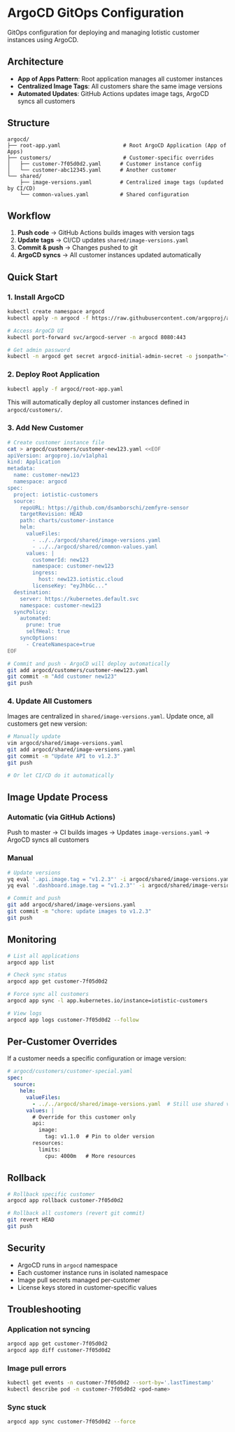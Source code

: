 # ArgoCD GitOps Configuration

GitOps configuration for deploying and managing Iotistic customer instances using ArgoCD.

## Architecture

- **App of Apps Pattern**: Root application manages all customer instances
- **Centralized Image Tags**: All customers share the same image versions
- **Automated Updates**: GitHub Actions updates image tags, ArgoCD syncs all customers

## Structure

```
argocd/
├── root-app.yaml                    # Root ArgoCD Application (App of Apps)
├── customers/                       # Customer-specific overrides
│   ├── customer-7f05d0d2.yaml      # Customer instance config
│   └── customer-abc12345.yaml      # Another customer
└── shared/
    ├── image-versions.yaml         # Centralized image tags (updated by CI/CD)
    └── common-values.yaml          # Shared configuration
```

## Workflow

1. **Push code** → GitHub Actions builds images with version tags
2. **Update tags** → CI/CD updates `shared/image-versions.yaml`
3. **Commit & push** → Changes pushed to git
4. **ArgoCD syncs** → All customer instances updated automatically

## Quick Start

### 1. Install ArgoCD

```bash
kubectl create namespace argocd
kubectl apply -n argocd -f https://raw.githubusercontent.com/argoproj/argo-cd/stable/manifests/install.yaml

# Access ArgoCD UI
kubectl port-forward svc/argocd-server -n argocd 8080:443

# Get admin password
kubectl -n argocd get secret argocd-initial-admin-secret -o jsonpath="{.data.password}" | base64 -d
```

### 2. Deploy Root Application

```bash
kubectl apply -f argocd/root-app.yaml
```

This will automatically deploy all customer instances defined in `argocd/customers/`.

### 3. Add New Customer

```bash
# Create customer instance file
cat > argocd/customers/customer-new123.yaml <<EOF
apiVersion: argoproj.io/v1alpha1
kind: Application
metadata:
  name: customer-new123
  namespace: argocd
spec:
  project: iotistic-customers
  source:
    repoURL: https://github.com/dsamborschi/zemfyre-sensor
    targetRevision: HEAD
    path: charts/customer-instance
    helm:
      valueFiles:
        - ../../argocd/shared/image-versions.yaml
        - ../../argocd/shared/common-values.yaml
      values: |
        customerId: new123
        namespace: customer-new123
        ingress:
          host: new123.iotistic.cloud
        licenseKey: "eyJhbGc..."
  destination:
    server: https://kubernetes.default.svc
    namespace: customer-new123
  syncPolicy:
    automated:
      prune: true
      selfHeal: true
    syncOptions:
      - CreateNamespace=true
EOF

# Commit and push - ArgoCD will deploy automatically
git add argocd/customers/customer-new123.yaml
git commit -m "Add customer new123"
git push
```

### 4. Update All Customers

Images are centralized in `shared/image-versions.yaml`. Update once, all customers get new version:

```bash
# Manually update
vim argocd/shared/image-versions.yaml
git add argocd/shared/image-versions.yaml
git commit -m "Update API to v1.2.3"
git push

# Or let CI/CD do it automatically
```

## Image Update Process

### Automatic (via GitHub Actions)

Push to master → CI builds images → Updates `image-versions.yaml` → ArgoCD syncs all customers

### Manual

```bash
# Update versions
yq eval '.api.image.tag = "v1.2.3"' -i argocd/shared/image-versions.yaml
yq eval '.dashboard.image.tag = "v1.2.3"' -i argocd/shared/image-versions.yaml

# Commit and push
git add argocd/shared/image-versions.yaml
git commit -m "chore: update images to v1.2.3"
git push
```

## Monitoring

```bash
# List all applications
argocd app list

# Check sync status
argocd app get customer-7f05d0d2

# Force sync all customers
argocd app sync -l app.kubernetes.io/instance=iotistic-customers

# View logs
argocd app logs customer-7f05d0d2 --follow
```

## Per-Customer Overrides

If a customer needs a specific configuration or image version:

```yaml
# argocd/customers/customer-special.yaml
spec:
  source:
    helm:
      valueFiles:
        - ../../argocd/shared/image-versions.yaml  # Still use shared versions
      values: |
        # Override for this customer only
        api:
          image:
            tag: v1.1.0  # Pin to older version
        resources:
          limits:
            cpu: 4000m   # More resources
```

## Rollback

```bash
# Rollback specific customer
argocd app rollback customer-7f05d0d2

# Rollback all customers (revert git commit)
git revert HEAD
git push
```

## Security

- ArgoCD runs in `argocd` namespace
- Each customer instance runs in isolated namespace
- Image pull secrets managed per-customer
- License keys stored in customer-specific values

## Troubleshooting

### Application not syncing
```bash
argocd app get customer-7f05d0d2
argocd app diff customer-7f05d0d2
```

### Image pull errors
```bash
kubectl get events -n customer-7f05d0d2 --sort-by='.lastTimestamp'
kubectl describe pod -n customer-7f05d0d2 <pod-name>
```

### Sync stuck
```bash
argocd app sync customer-7f05d0d2 --force
```
